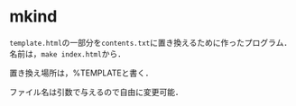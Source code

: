 # mkind

`template.html`の一部分を`contents.txt`に置き換えるために作ったプログラム．  
名前は，`make index.html`から．

置き換え場所は，%TEMPLATEと書く．

ファイル名は引数で与えるので自由に変更可能．
